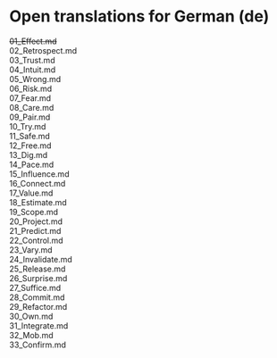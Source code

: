 # Open translations for German (de)

~~01\_Effect.md~~  
02\_Retrospect.md  
03\_Trust.md  
04\_Intuit.md  
05\_Wrong.md  
06\_Risk.md  
07\_Fear.md  
08\_Care.md  
09\_Pair.md  
10\_Try.md  
11\_Safe.md  
12\_Free.md  
13\_Dig.md  
14\_Pace.md  
15\_Influence.md  
16\_Connect.md  
17\_Value.md  
18\_Estimate.md  
19\_Scope.md  
20\_Project.md  
21\_Predict.md  
22\_Control.md  
23\_Vary.md  
24\_Invalidate.md  
25\_Release.md  
26\_Surprise.md  
27\_Suffice.md  
28\_Commit.md  
29\_Refactor.md  
30\_Own.md  
31\_Integrate.md  
32\_Mob.md  
33\_Confirm.md  